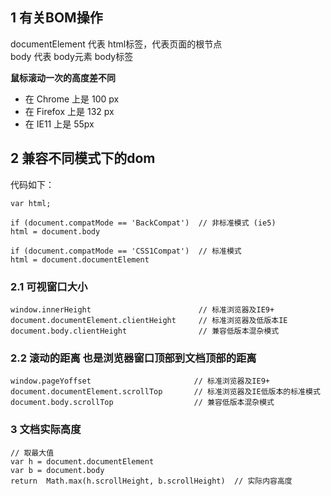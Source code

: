 
## 1 有关BOM操作
documentElement 代表 html标签，代表页面的根节点 <br />
body  代表 body元素 body标签 <br />

**鼠标滚动一次的高度差不同** 
- 在 Chrome   上是 100 px  <br /> 
- 在 Firefox  上是 132 px  <br />
- 在 IE11     上是 55px    <br />

## 2 兼容不同模式下的dom
代码如下：
```
var html;

if (document.compatMode == 'BackCompat')  // 非标准模式 (ie5)
html = document.body

if (document.compatMode == 'CSS1Compat')  // 标准模式
html = document.documentElement
```

### 2.1 可视窗口大小
```
window.innerHeight                        // 标准浏览器及IE9+  
document.documentElement.clientHeight     // 标准浏览器及低版本IE
document.body.clientHeight                // 兼容低版本混杂模式
```

### 2.2 滚动的距离 也是浏览器窗口顶部到文档顶部的距离
```
window.pageYoffset                       // 标准浏览器及IE9+
document.documentElement.scrollTop       // 标准浏览器及IE低版本的标准模式
document.body.scrollTop                  // 兼容低版本混杂模式
```

### 3 文档实际高度 
```
// 取最大值
var h = document.documentElement   
var b = document.body
return  Math.max(h.scrollHeight, b.scrollHeight)  // 实际内容高度
```
